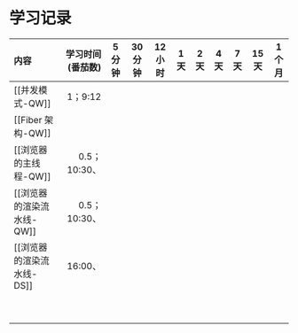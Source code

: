 # 学习记录

| 内容               |  学习时间(番茄数) | 5 分钟 | 30 分钟 | 12 小时 | 1 天 | 2 天 | 4 天 | 7 天 | 15 天 | 1 个月 |
| :--------------- | ---------: | :--: | ----- | ----- | --- | --- | --- | --- | ---- | ---- |
| [[并发模式-QW]]      |     1；9:12 |      |       |       |     |     |     |     |      |      |
| [[Fiber 架构-QW]]  |            |      |       |       |     |     |     |     |      |      |
| [[浏览器的主线程-QW]]   | 0.5；10:30、 |      |       |       |     |     |     |     |      |      |
| [[浏览器的渲染流水线-QW]] | 0.5；10:30、 |      |       |       |     |     |     |     |      |      |
| [[浏览器的渲染流水线-DS]] |     16:00、 |      |       |       |     |     |     |     |      |      |
|                  |            |      |       |       |     |     |     |     |      |      |
|                  |            |      |       |       |     |     |     |     |      |      |
|                  |            |      |       |       |     |     |     |     |      |      |
|                  |            |      |       |       |     |     |     |     |      |      |
|                  |            |      |       |       |     |     |     |     |      |      |
|                  |            |      |       |       |     |     |     |     |      |      |
|                  |            |      |       |       |     |     |     |     |      |      |
|                  |            |      |       |       |     |     |     |     |      |      |
|                  |            |      |       |       |     |     |     |     |      |      |
